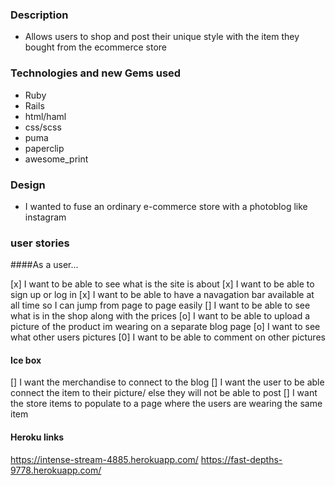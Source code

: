 ### Description
  - Allows users to shop and post their unique style with the item they bought from the ecommerce store

### Technologies and new Gems used
  - Ruby
  - Rails
  - html/haml
  - css/scss
  - puma
  - paperclip
  - awesome_print

### Design
  - I wanted to fuse an ordinary e-commerce store with a photoblog like instagram

### user stories

####As a user...

  [x] I want to be able to see what is the site is about
  [x] I want to be able to sign up or log in
  [x] I want to be able to have a navagation bar available at all time so I can jump from page to page easily
  [] I want to be able to see what is in the shop along with the prices
  [o] I want to be able to upload a picture of the product im wearing on a separate blog page
  [o] I want to see what other users pictures
  [0] I want to be able to comment on other pictures

#### Ice box
  [] I want the merchandise to connect to the blog
  [] I want the user to be able connect the item to their picture/ else they will not be able to post
  [] I want the store items to populate to a page where the users are wearing the same item

#### Heroku links
https://intense-stream-4885.herokuapp.com/
https://fast-depths-9778.herokuapp.com/
